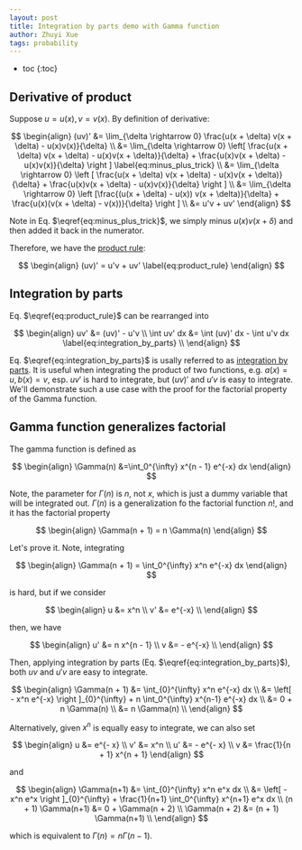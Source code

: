 ```yaml
---
layout: post
title: Integration by parts demo with Gamma function
author: Zhuyi Xue
tags: probability
---
```


<script type="text/x-mathjax-config">
MathJax.Hub.Config({
  TeX: { equationNumbers: { autoNumber: "AMS" } }
});
</script>

* toc
{:toc}

## Derivative of product

Suppose $u=u(x), v=v(x)$. By definition of derivative:

$$
\begin{align}
(uv)'
&= \lim_{\delta \rightarrow 0} \frac{u(x + \delta) v(x + \delta) - u(x)v(x)}{\delta} \\
&= \lim_{\delta \rightarrow 0} \left[ \frac{u(x + \delta) v(x + \delta) - u(x)v(x + \delta)}{\delta} + \frac{u(x)v(x + \delta) - u(x)v(x)}{\delta} \right ] \label{eq:minus_plus_trick} \\
&= \lim_{\delta \rightarrow 0} \left [ \frac{u(x + \delta) v(x + \delta) - u(x)v(x + \delta)}{\delta} +  \frac{u(x)v(x + \delta) - u(x)v(x)}{\delta} \right ] \\
&= \lim_{\delta \rightarrow 0} \left [\frac{(u(x + \delta) - u(x)) v(x + \delta)}{\delta} +  \frac{u(x)(v(x + \delta) - v(x))}{\delta} \right ] \\
&= u'v + uv'
\end{align}
$$

Note in Eq. $\eqref{eq:minus_plus_trick}$, we simply minus $u(x)v(x + \delta)$
and then added it back in the numerator.

Therefore, we have the [product rule](https://en.wikipedia.org/wiki/Product_rule):

$$
\begin{align}
(uv)' = u'v + uv' \label{eq:product_rule}
\end{align}
$$

## Integration by parts
Eq. $\eqref{eq:product_rule}$ can be rearranged into

$$
\begin{align}
uv' &= (uv)' - u'v \\
\int uv' dx &= \int (uv)' dx - \int u'v dx \label{eq:integration_by_parts} \\
\end{align}
$$

Eq. $\eqref{eq:integration_by_parts}$ is usally referred to as [integration by
parts](https://en.wikipedia.org/wiki/Integration_by_parts). It is useful when
integrating the product of two functions, e.g. $a(x) = u, b(x) = v$, esp. $uv'$
is hard to integrate, but $(uv)'$ and $u'v$ is easy to integrate. We'll
demonstrate such a use case with the proof for the factorial property of the
Gamma function.

## Gamma function generalizes factorial

The gamma function is defined as

$$
\begin{align}
\Gamma(n)
&=\int_0^{\infty} x^{n - 1} e^{-x} dx
\end{align}
$$

Note, the parameter for $\Gamma(n)$ is $n$, not $x$, which is just a dummy
variable that will be integrated out. $\Gamma(n)$ is a generalization fo the
factorial function $n!$, and it has the factorial property

$$
\begin{align}
\Gamma(n + 1) = n \Gamma(n)
\end{align}
$$

Let's prove it. Note, integrating

$$
\begin{align}
\Gamma(n + 1) = \int_0^{\infty} x^n e^{-x} dx
\end{align}
$$

is hard, but if we consider

$$
\begin{align}
u &= x^n \\
v' &= e^{-x} \\
\end{align}
$$

then, we have

$$
\begin{align}
u' &= n x^{n - 1} \\
v &= - e^{-x} \\
\end{align}
$$

Then, applying integration by parts (Eq. $\eqref{eq:integration_by_parts}$),
both $uv$ and $u'v$ are easy to integrate.

$$
\begin{align}
\Gamma(n + 1)
&= \int_{0}^{\infty} x^n e^{-x} dx \\
&= \left[ - x^n e^{-x}  \right ]_{0}^{\infty} + n \int_0^{\infty} x^{n-1} e^{-x} dx \\
&= 0 + n \Gamma(n) \\
&= n \Gamma(n) \\
\end{align}
$$

Alternatively, given $x^n$ is equally easy to integrate, we can also set

$$
\begin{align}
u &= e^{- x} \\
v' &= x^n \\
u' &= - e^{- x} \\
v &= \frac{1}{n + 1} x^{n + 1}
\end{align}
$$

and

$$
\begin{align}
\Gamma(n+1)
&= \int_{0}^{\infty} x^n e^x dx \\
&= \left[ - x^n e^x  \right ]_{0}^{\infty} + \frac{1}{n+1} \int_0^{\infty} x^{n+1} e^x dx \\
(n + 1) \Gamma(n+1)
&= 0 +  \Gamma(n + 2) \\
\Gamma(n + 2)
&= (n + 1) \Gamma(n+1) \\
\end{align}
$$

which is equivalent to $\Gamma(n) = n\Gamma(n - 1)$.